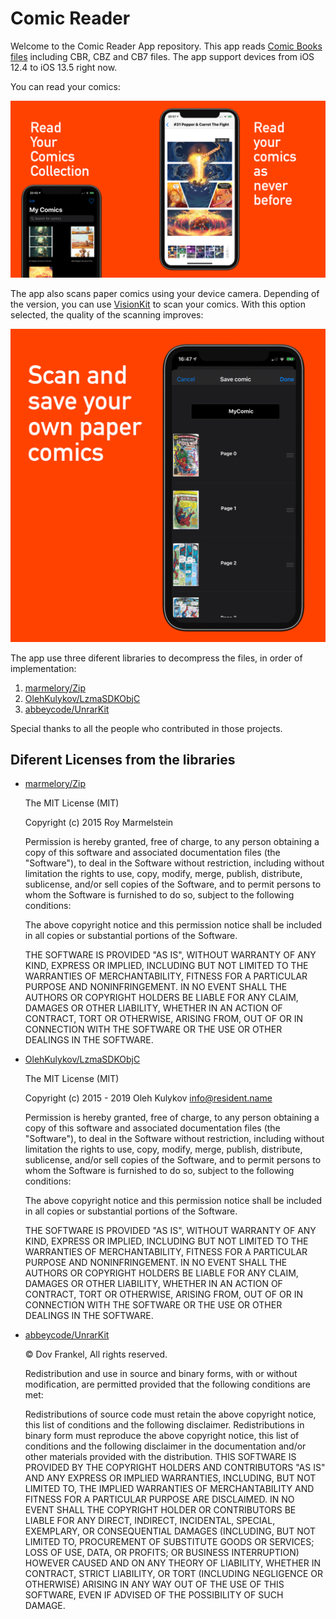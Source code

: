 # Comic Reader

Welcome to the Comic Reader App repository. This app reads [Comic Books files](https://en.wikipedia.org/wiki/Comic_book_archive) including CBR, CBZ and CB7 files. The app support devices from iOS 12.4 to iOS 13.5 right now.

You can read your comics:

![FirstImage](AppStore1.png)

The app also scans paper comics using your device camera. Depending of the version, you can use [VisionKit](https://developer.apple.com/documentation/visionkit) to scan your comics. With this option selected, the quality of the scanning improves:

![SecondImage](AppStore2.png)

The app use three diferent libraries to decompress the files, in order of implementation:

1. [marmelory/Zip](https://github.com/marmelroy/Zip)
2. [OlehKulykov/LzmaSDKObjC](https://github.com/OlehKulykov/LzmaSDKObjC)
3. [abbeycode/UnrarKit](https://github.com/abbeycode/UnrarKit)

Special thanks to all the people who contributed in those projects.


## Diferent Licenses from the libraries
- [marmelory/Zip](https://github.com/marmelroy/Zip)

    The MIT License (MIT)

    Copyright (c) 2015 Roy Marmelstein

    Permission is hereby granted, free of charge, to any person obtaining a copy
    of this software and associated documentation files (the "Software"), to deal
    in the Software without restriction, including without limitation the rights
    to use, copy, modify, merge, publish, distribute, sublicense, and/or sell
    copies of the Software, and to permit persons to whom the Software is
    furnished to do so, subject to the following conditions:

    The above copyright notice and this permission notice shall be included in all
    copies or substantial portions of the Software.

    THE SOFTWARE IS PROVIDED "AS IS", WITHOUT WARRANTY OF ANY KIND, EXPRESS OR
    IMPLIED, INCLUDING BUT NOT LIMITED TO THE WARRANTIES OF MERCHANTABILITY,
    FITNESS FOR A PARTICULAR PURPOSE AND NONINFRINGEMENT. IN NO EVENT SHALL THE
    AUTHORS OR COPYRIGHT HOLDERS BE LIABLE FOR ANY CLAIM, DAMAGES OR OTHER
    LIABILITY, WHETHER IN AN ACTION OF CONTRACT, TORT OR OTHERWISE, ARISING FROM,
    OUT OF OR IN CONNECTION WITH THE SOFTWARE OR THE USE OR OTHER DEALINGS IN THE
    SOFTWARE.

- [OlehKulykov/LzmaSDKObjC](https://github.com/OlehKulykov/LzmaSDKObjC)

    The MIT License (MIT)

    Copyright (c) 2015 - 2019 Oleh Kulykov <info@resident.name>

    Permission is hereby granted, free of charge, to any person obtaining a copy
    of this software and associated documentation files (the "Software"), to deal
    in the Software without restriction, including without limitation the rights
    to use, copy, modify, merge, publish, distribute, sublicense, and/or sell
    copies of the Software, and to permit persons to whom the Software is
    furnished to do so, subject to the following conditions:

    The above copyright notice and this permission notice shall be included in all
    copies or substantial portions of the Software.

    THE SOFTWARE IS PROVIDED "AS IS", WITHOUT WARRANTY OF ANY KIND, EXPRESS OR
    IMPLIED, INCLUDING BUT NOT LIMITED TO THE WARRANTIES OF MERCHANTABILITY,
    FITNESS FOR A PARTICULAR PURPOSE AND NONINFRINGEMENT. IN NO EVENT SHALL THE
    AUTHORS OR COPYRIGHT HOLDERS BE LIABLE FOR ANY CLAIM, DAMAGES OR OTHER
    LIABILITY, WHETHER IN AN ACTION OF CONTRACT, TORT OR OTHERWISE, ARISING FROM,
    OUT OF OR IN CONNECTION WITH THE SOFTWARE OR THE USE OR OTHER DEALINGS IN THE
    SOFTWARE.

- [abbeycode/UnrarKit](https://github.com/abbeycode/UnrarKit)
 
    © Dov Frankel, All rights reserved.

    Redistribution and use in source and binary forms, with or without modification, are permitted provided that the following conditions are met:

    Redistributions of source code must retain the above copyright notice, this list of conditions and the following disclaimer. Redistributions in binary form must reproduce the above copyright notice, this list of conditions and the following disclaimer in the documentation and/or other materials provided with the distribution. THIS SOFTWARE IS PROVIDED BY THE COPYRIGHT HOLDERS AND CONTRIBUTORS "AS IS" AND ANY EXPRESS OR IMPLIED WARRANTIES, INCLUDING, BUT NOT LIMITED TO, THE IMPLIED WARRANTIES OF MERCHANTABILITY AND FITNESS FOR A PARTICULAR PURPOSE ARE DISCLAIMED. IN NO EVENT SHALL THE COPYRIGHT HOLDER OR CONTRIBUTORS BE LIABLE FOR ANY DIRECT, INDIRECT, INCIDENTAL, SPECIAL, EXEMPLARY, OR CONSEQUENTIAL DAMAGES (INCLUDING, BUT NOT LIMITED TO, PROCUREMENT OF SUBSTITUTE GOODS OR SERVICES; LOSS OF USE, DATA, OR PROFITS; OR BUSINESS INTERRUPTION) HOWEVER CAUSED AND ON ANY THEORY OF LIABILITY, WHETHER IN CONTRACT, STRICT LIABILITY, OR TORT (INCLUDING NEGLIGENCE OR OTHERWISE) ARISING IN ANY WAY OUT OF THE USE OF THIS SOFTWARE, EVEN IF ADVISED OF THE POSSIBILITY OF SUCH DAMAGE.
